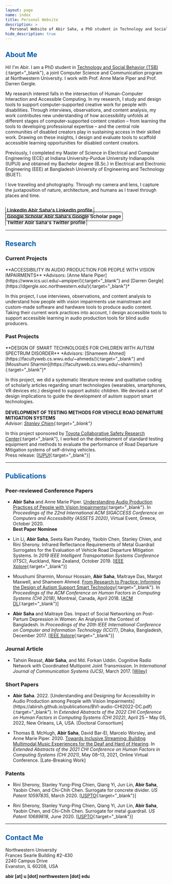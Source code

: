 ```yaml
---
layout: page
name: index
title: Personal Website
description: >
  Personal Website of Abir Saha, a PhD student in Technology and Social Behavior at Northwestern University.
hide_description: true
---
```

<!-- <script type="text/javascript">
	document.getElementsByClassName("page-title")[0].classList.add("sr-only");
</script> -->

<style type="text/css">
	.page-title {
		position: absolute;
		width: 1px;
  		height: 1px;
  		margin: -1px;
  		border: 0;
  		padding: 0;
  		clip: rect(0 0 0 0);
  		overflow: hidden;
	}
</style>

<h2 class="h1" style="color: rgb(1,92,171)" id="about">About Me </h2>

Hi! I'm Abir. I am a PhD student in [Technology and Social Behavior (TSB)](http://tsb.northwestern.edu/){:target="_blank"}, a joint Computer Science and Communication program at Northwestern University. I work with Prof. Anne Marie Piper and Prof. Darren Gergle. 

My research interest falls in the intersection of Human-Computer Interaction and Accessible Computing. In my research, I study and design tools to support computer-supported creative work for people with disabilities. Through interviews, observations, and content analysis, my work contributes new understanding of how accessibility unfolds at different stages of computer-supported content creation – from learning the tools to developing professional expertise – and the central role communities of disabled creators play in sustaining access in their skilled work. Drawing on these insights, I design and evaluate tools to scaffold accessible learning opportunities for disabled content creators.  

Previously, I completed my Master of Science in Electrical and Computer Engineering (ECE) at Indiana University-Purdue University Indianapolis (IUPUI) and obtained my Bachelor degree (B.Sc.) in Electrical and Electronic Engineering (EEE) at Bangladesh University of Engineering and Technology (BUET).  

I love traveling and photography. Through my camera and lens, I capture the juxtaposition of nature, architecture, and humans as I travel through places and time. 

<!-- You can find me on [Instagram](http://instagram.com/abirsaha_){:target="_blank"}. -->

<div class="body-social sidebar-social">
  <ul>
    <li> <a href="https://www.linkedin.com/in/abirsaha-" title="LinkedIn" class="no-mark-external" target="_blank"> <span class="icon-linkedin2"></span> <span aria-hidden="true">LinkedIn </span><span class="sr-only">Abir Saha's LinkedIn profile</span></a></li>
    <li> <a href="https://scholar.google.co.uk/citations?hl=en&amp;user=40lh_7kAAAAJ&amp;view_op=list_works&amp;sortby=pubdate" title="Google Scholar" class="no-mark-external" target="_blank"> <span class="icon-googlescholar"></span> <span aria-hidden="true">Google Scholar </span><span class="sr-only">Abir Saha's Google Scholar page</span></a></li>
    <li> <a href="https://twitter.com/abirsaha_" title="Twitter" class="no-mark-external" target="_blank"> <span class="icon-twitter"></span> <span aria-hidden="true">Twitter </span><span class="sr-only">Abir Saha's Twitter profile</span></a></li>
    <!-- <li> <a href="https://instagram.com/abiroutdoors" title="Instagram" class="no-mark-external" target="_blank"> <span class="icon-instagram"></span> <span aria-hidden="true">Instagram </span><span class="sr-only">Abir Saha's Instagram profile</span></a></li> -->
  </ul>
</div>

---
<h2 class="h1" style="color: rgb(1,92,171)" id="research">Research </h2>

<h3 class="h2">Current Projects</h3>
**ACCESSIBILITY IN AUDIO PRODUCTION FOR PEOPLE WITH VISION IMPAIRMENTS**  
*Advisors: [Anne Marie Piper](https://www.ics.uci.edu/~ampiper/){:target="_blank"} and [Darren Gergle](https://dgergle.soc.northwestern.edu/){:target="_blank"}*

In this project, I use interviews, observations, and content analysis to understand how people with vision impairments use mainstream and custom-made software and hardware tools to produce audio content. Taking their current work practices into account, I design accessible tools to support accessible learning in audio production tools for blind audio producers.


<h3 class="h2">Past Projects</h3>
**DESIGN OF SMART TECHNOLOGIES FOR CHILDREN WITH AUTISM SPECTRUM DISORDER**    
*Advisors: [Shameem Ahmed](https://facultyweb.cs.wwu.edu/~ahmeds/){:target="_blank"}  and  [Moushumi Sharmin](https://facultyweb.cs.wwu.edu/~sharmim/){:target="_blank"}*

In this project, we did a systematic literature review and qualitative coding of scholarly articles regarding smart technologies (wearables, smartphones, VR devices etc.) designed to support autistic children. We devised a set of design implications to guide the development of autism support smart technologies.  
<br/>
**DEVELOPMENT OF TESTING METHODS FOR VEHICLE ROAD DEPARTURE MITIGATION SYSTEMS**  
*Advisor: [Stanley Chien](https://et.iupui.edu/people/schien){:target="_blank"}*

In this project sponsored by [Toyota Collaborative Safety Research Center](https://www.toyota.com/csrc/){:target="_blank"}, I worked on the development of standard testing equipment and methods to evaluate the performance of Road Departure Mitigation systems of self-driving vehicles.  
Press release: [[IUPUI](https://news.iu.edu/stories/2017/06/iupui/releases/20-tasi-toyota-autonomous-vehicles.html){:target="_blank"}]

---
<h2 class="h1" style="color: rgb(1,92,171)" id="publications">Publications </h2>

<h3 class="h2">Peer-reviewed Conference Papers</h3>

* **Abir Saha** and Anne Marie Piper. [Understanding Audio Production Practices of People with Vision Impairments](https://abirsh.github.io/publications/BVI-audio-ASSETS2020-preprint.pdf){:target="_blank"}. In *Proceedings of the 22nd International ACM SIGACCESS Conference on Computers and Accessibility (ASSETS 2020)*, Virtual Event, Greece, October 2020.   
<span class="icon-award" aria-hidden="true"></span> **Best Paper Nominee**   
  

* Lin Li, **Abir Saha**, Seeta Ram Pandey, Yaobin Chen, Stanley Chien, and Rini Sherony. Infrared Reflectance Requirements of Metal Guardrail Surrogates for the Evaluation of Vehicle Road Departure Mitigation Systems. In *2019 IEEE Intelligent Transportation Systems Conference (ITSC)*, Auckland, New Zealand, October 2019. [[IEEE Xplore](https://ieeexplore.ieee.org/abstract/document/8917344){:target="_blank"}]   
  

* Moushumi Sharmin, Monsur Hossain, **Abir Saha**, Maitraye Das, Margot Maxwell, and Shameem Ahmed. [From Research to Practice: Informing the Design of Autism Support Smart Technology](https://abirsh.github.io/publications/Autism_CHI18.pdf){:target="_blank"}. In *Proceedings of the ACM Conference on Human Factors in Computing Systems (CHI 2018)*, Montreal, Canada, April 2018. [[ACM DL](https://dl.acm.org/doi/abs/10.1145/3173574.3173676){:target="_blank"}]   
  

* **Abir Saha** and Maitraye Das. Impact of Social Networking on Post-Partum Depression in Women: An Analysis in the Context of Bangladesh. In *Proceedings of the 20th IEEE International Conference on Computer and Information Technology (ICCIT)*, Dhaka, Bangladesh, December 2017. [[IEEE Xplore](https://doi.org/10.1109/ICCITECHN.2017.8281831){:target="_blank"}]   
  
  
<h3 class="h2">Journal Article</h3>

<!-- * Tahsin Reasat, **Abir Saha**, and Md. Forkan Uddin. Cognitive Radio Network with Coordinated Multipoint Joint Transmission. In *International Journal of Communication Systems (IJCS)*, March 2017. [[Wiley](http://onlinelibrary.wiley.com/doi/10.1002/dac.3310/abstract){:target="_blank"}]   -->  
<ul><li><p>Tahsin Reasat, <strong>Abir Saha</strong>, and Md. Forkan Uddin. Cognitive Radio Network with Coordinated Multipoint Joint Transmission. In <em>International Journal of Communication Systems (IJCS)</em>, March 2017. [<a href="http://onlinelibrary.wiley.com/doi/10.1002/dac.3310/abstract" target="_blank">Wiley</a>]</p></li></ul>


<h3 class="h2">Short Papers</h3>

<ul><li><p><strong>Abir Saha</strong>. 2022. [Understanding and Designing for Accessibility in Audio Production among People with Vision Impairments](https://abirsh.github.io/publications/BVI-audio-CHI2022-DC.pdf){:target="_blank"}. In <em>Extended Abstracts of the 2022 CHI Conference on Human Factors in Computing Systems (CHI 2022)</em>, April 25 – May 05, 2022, New Orleans, LA, USA. [Doctoral Consortium]</p></li></ul>


<ul><li><p>Thomas B. McHugh, <strong>Abir Saha</strong>, David Bar-El, Marcelo Worsley, and Anne Marie Piper. 2020. <a href="https://abirsh.github.io/publications/DHOH-audio-CHI2021-preprint.pdf" target="_blank">Towards Inclusive Streaming: Building Multimodal Music Experiences for the Deaf and Hard of Hearing</a>. In <em>Extended Abstracts of the 2021 CHI Conference on Human Factors in Computing Systems (CHI 2021)</em>, May 08–13, 2021, Online Virtual Conference. [Late-Breaking Work]</p></li></ul>
  
  
<h3 class="h2">Patents</h3>

* Rini Sherony, Stanley Yung-Ping Chien, Qiang Yi, Jun Lin, **Abir Saha**, Yaobin Chen, and Chi-Chih Chen. Surrogate for concrete divider. *US Patent 10597835*, March 2020. [[USPTO](http://patft.uspto.gov/netacgi/nph-Parser?Sect1=PTO1&Sect2=HITOFF&p=1&u=/netahtml/PTO/srchnum.html&r=1&f=G&l=50&d=PALL&s1=10597835.PN.){:target="_blank"}]   
  
  
* Rini Sherony, Stanley Yung-Ping Chien, Qiang Yi, Jun Lin, **Abir Saha**, Yaobin Chen, and Chi-Chih Chen. Surrogate for metal guardrail. *US Patent 10689818*, June 2020. [[USPTO](http://patft.uspto.gov/netacgi/nph-Parser?Sect1=PTO1&Sect2=HITOFF&p=1&u=/netahtml/PTO/srchnum.html&r=1&f=G&l=50&d=PALL&s1=10689818.PN.){:target="_blank"}]  
  

---
<h2 class="h1" style="color: rgb(1,92,171)" id="contact-me">Contact Me </h2>

Northwestern University  
Frances Searle Building #2-430  
2240 Campus Drive  
Evanston, IL 60208, USA

<p class="home-element"><strong>abi<!-- ghuiknh -->r [a<!-- jngingbhir -->t] u [dot] nor<!-- hdfuhfbrhd -->thweste<!-- hfugu -->rn [dot] edu</strong></p>

<style type="text/css">
  .body-social > ul {
    display: inline-block;
    list-style-type: none;
    margin-bottom: 0;
    overflow: hidden;
    padding: 0;
  }

  .body-social > ul > li {
    float: left;
    
    /* padding-left: 5px; */
    padding-right: 10px;
    
    /* display: inline-block; */
  }


  .body-social > ul > li > a {
    display: inline;
    text-align: center;
    font-size: 0.95rem;
    font-weight: 600;
    /*width: 3rem;*/
    /*height: 4rem;*/
    padding: 4px;
    
    /* line-height: 3rem; */
    
    text-decoration: none;
    border-width: 1px;
    border-style: solid;
    border-radius: 5px;
    transition: background-color 250ms, color 250ms, text-decoration-color 250ms, border-color 250ms;
    
    /* border-bottom: none; */
  }

  .body-social > ul > li > a:not(.btn):not(.no-hover) {
    border-color: var(--accent-color);
  }

  .body-social > ul > li > a:hover {
    color: white;
    background-color: var(--accent-color);
    border-radius: 5px;
    padding: 4px;
    transition: background-color 250ms, color 250ms, text-decoration-color 250ms, border-color 250ms;
  }
</style>